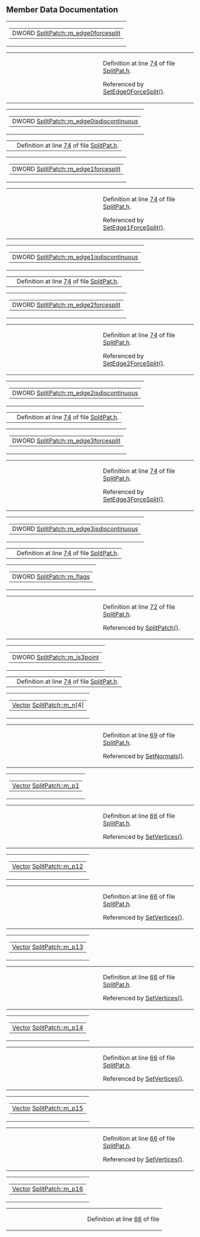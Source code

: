 ## Member Data Documentation

<span id="5d3e739e68e872f0ffa01f3d1634af81" class="anchor"></span>

<table class="mdTable" data-cellpadding="2" data-cellspacing="0">
<colgroup>
<col style="width: 100%" />
</colgroup>
<tbody>
<tr>
<td class="mdRow"><table data-cellpadding="0" data-cellspacing="0" data-border="0">
<tbody>
<tr>
<td class="md" data-nowrap="" data-valign="top">DWORD <a href="classSplitPatch.md#5d3e739e68e872f0ffa01f3d1634af81" class="el">SplitPatch::m_edge0forcesplit</a></td>
</tr>
</tbody>
</table></td>
</tr>
</tbody>
</table>

<table data-cellspacing="5" data-cellpadding="0" data-border="0">
<colgroup>
<col style="width: 50%" />
<col style="width: 50%" />
</colgroup>
<tbody>
<tr>
<td> </td>
<td><p>Definition at line <a href="SplitPat_8h-source.md#l00074" class="el">74</a> of file <a href="SplitPat_8h-source.md" class="el">SplitPat.h</a>.</p>
<p>Referenced by <a href="SplitPat_8h-source.md#l00092" class="el">SetEdge0ForceSplit()</a>.</p></td>
</tr>
</tbody>
</table>

<span id="13f08ffc4e64ce3a7fae9ce92ba77708" class="anchor"></span>

<table class="mdTable" data-cellpadding="2" data-cellspacing="0">
<colgroup>
<col style="width: 100%" />
</colgroup>
<tbody>
<tr>
<td class="mdRow"><table data-cellpadding="0" data-cellspacing="0" data-border="0">
<tbody>
<tr>
<td class="md" data-nowrap="" data-valign="top">DWORD <a href="classSplitPatch.md#13f08ffc4e64ce3a7fae9ce92ba77708" class="el">SplitPatch::m_edge0isdiscontinuous</a></td>
</tr>
</tbody>
</table></td>
</tr>
</tbody>
</table>

|  |  |
|----|----|
|   | Definition at line <a href="SplitPat_8h-source.md#l00074" class="el">74</a> of file <a href="SplitPat_8h-source.md" class="el">SplitPat.h</a>. |

<span id="5ad2604e58016b0c1f6788ae30529b2d" class="anchor"></span>

<table class="mdTable" data-cellpadding="2" data-cellspacing="0">
<colgroup>
<col style="width: 100%" />
</colgroup>
<tbody>
<tr>
<td class="mdRow"><table data-cellpadding="0" data-cellspacing="0" data-border="0">
<tbody>
<tr>
<td class="md" data-nowrap="" data-valign="top">DWORD <a href="classSplitPatch.md#5ad2604e58016b0c1f6788ae30529b2d" class="el">SplitPatch::m_edge1forcesplit</a></td>
</tr>
</tbody>
</table></td>
</tr>
</tbody>
</table>

<table data-cellspacing="5" data-cellpadding="0" data-border="0">
<colgroup>
<col style="width: 50%" />
<col style="width: 50%" />
</colgroup>
<tbody>
<tr>
<td> </td>
<td><p>Definition at line <a href="SplitPat_8h-source.md#l00074" class="el">74</a> of file <a href="SplitPat_8h-source.md" class="el">SplitPat.h</a>.</p>
<p>Referenced by <a href="SplitPat_8h-source.md#l00093" class="el">SetEdge1ForceSplit()</a>.</p></td>
</tr>
</tbody>
</table>

<span id="78e231d9ae1055d2cb3e0072205089ed" class="anchor"></span>

<table class="mdTable" data-cellpadding="2" data-cellspacing="0">
<colgroup>
<col style="width: 100%" />
</colgroup>
<tbody>
<tr>
<td class="mdRow"><table data-cellpadding="0" data-cellspacing="0" data-border="0">
<tbody>
<tr>
<td class="md" data-nowrap="" data-valign="top">DWORD <a href="classSplitPatch.md#78e231d9ae1055d2cb3e0072205089ed" class="el">SplitPatch::m_edge1isdiscontinuous</a></td>
</tr>
</tbody>
</table></td>
</tr>
</tbody>
</table>

|  |  |
|----|----|
|   | Definition at line <a href="SplitPat_8h-source.md#l00074" class="el">74</a> of file <a href="SplitPat_8h-source.md" class="el">SplitPat.h</a>. |

<span id="d6e353ae6b51edc6b4c7948461b8cd68" class="anchor"></span>

<table class="mdTable" data-cellpadding="2" data-cellspacing="0">
<colgroup>
<col style="width: 100%" />
</colgroup>
<tbody>
<tr>
<td class="mdRow"><table data-cellpadding="0" data-cellspacing="0" data-border="0">
<tbody>
<tr>
<td class="md" data-nowrap="" data-valign="top">DWORD <a href="classSplitPatch.md#d6e353ae6b51edc6b4c7948461b8cd68" class="el">SplitPatch::m_edge2forcesplit</a></td>
</tr>
</tbody>
</table></td>
</tr>
</tbody>
</table>

<table data-cellspacing="5" data-cellpadding="0" data-border="0">
<colgroup>
<col style="width: 50%" />
<col style="width: 50%" />
</colgroup>
<tbody>
<tr>
<td> </td>
<td><p>Definition at line <a href="SplitPat_8h-source.md#l00074" class="el">74</a> of file <a href="SplitPat_8h-source.md" class="el">SplitPat.h</a>.</p>
<p>Referenced by <a href="SplitPat_8h-source.md#l00094" class="el">SetEdge2ForceSplit()</a>.</p></td>
</tr>
</tbody>
</table>

<span id="14aeedd7c4408f6e1344418c11c5a786" class="anchor"></span>

<table class="mdTable" data-cellpadding="2" data-cellspacing="0">
<colgroup>
<col style="width: 100%" />
</colgroup>
<tbody>
<tr>
<td class="mdRow"><table data-cellpadding="0" data-cellspacing="0" data-border="0">
<tbody>
<tr>
<td class="md" data-nowrap="" data-valign="top">DWORD <a href="classSplitPatch.md#14aeedd7c4408f6e1344418c11c5a786" class="el">SplitPatch::m_edge2isdiscontinuous</a></td>
</tr>
</tbody>
</table></td>
</tr>
</tbody>
</table>

|  |  |
|----|----|
|   | Definition at line <a href="SplitPat_8h-source.md#l00074" class="el">74</a> of file <a href="SplitPat_8h-source.md" class="el">SplitPat.h</a>. |

<span id="3095de790f8896a0838ec88968ad63c9" class="anchor"></span>

<table class="mdTable" data-cellpadding="2" data-cellspacing="0">
<colgroup>
<col style="width: 100%" />
</colgroup>
<tbody>
<tr>
<td class="mdRow"><table data-cellpadding="0" data-cellspacing="0" data-border="0">
<tbody>
<tr>
<td class="md" data-nowrap="" data-valign="top">DWORD <a href="classSplitPatch.md#3095de790f8896a0838ec88968ad63c9" class="el">SplitPatch::m_edge3forcesplit</a></td>
</tr>
</tbody>
</table></td>
</tr>
</tbody>
</table>

<table data-cellspacing="5" data-cellpadding="0" data-border="0">
<colgroup>
<col style="width: 50%" />
<col style="width: 50%" />
</colgroup>
<tbody>
<tr>
<td> </td>
<td><p>Definition at line <a href="SplitPat_8h-source.md#l00074" class="el">74</a> of file <a href="SplitPat_8h-source.md" class="el">SplitPat.h</a>.</p>
<p>Referenced by <a href="SplitPat_8h-source.md#l00095" class="el">SetEdge3ForceSplit()</a>.</p></td>
</tr>
</tbody>
</table>

<span id="092896def342ee54227aa87f7910a30d" class="anchor"></span>

<table class="mdTable" data-cellpadding="2" data-cellspacing="0">
<colgroup>
<col style="width: 100%" />
</colgroup>
<tbody>
<tr>
<td class="mdRow"><table data-cellpadding="0" data-cellspacing="0" data-border="0">
<tbody>
<tr>
<td class="md" data-nowrap="" data-valign="top">DWORD <a href="classSplitPatch.md#092896def342ee54227aa87f7910a30d" class="el">SplitPatch::m_edge3isdiscontinuous</a></td>
</tr>
</tbody>
</table></td>
</tr>
</tbody>
</table>

|  |  |
|----|----|
|   | Definition at line <a href="SplitPat_8h-source.md#l00074" class="el">74</a> of file <a href="SplitPat_8h-source.md" class="el">SplitPat.h</a>. |

<span id="de812cb8066aad908294b43ef4b363df" class="anchor"></span>

<table class="mdTable" data-cellpadding="2" data-cellspacing="0">
<colgroup>
<col style="width: 100%" />
</colgroup>
<tbody>
<tr>
<td class="mdRow"><table data-cellpadding="0" data-cellspacing="0" data-border="0">
<tbody>
<tr>
<td class="md" data-nowrap="" data-valign="top">DWORD <a href="classSplitPatch.md#de812cb8066aad908294b43ef4b363df" class="el">SplitPatch::m_flags</a></td>
</tr>
</tbody>
</table></td>
</tr>
</tbody>
</table>

<table data-cellspacing="5" data-cellpadding="0" data-border="0">
<colgroup>
<col style="width: 50%" />
<col style="width: 50%" />
</colgroup>
<tbody>
<tr>
<td> </td>
<td><p>Definition at line <a href="SplitPat_8h-source.md#l00072" class="el">72</a> of file <a href="SplitPat_8h-source.md" class="el">SplitPat.h</a>.</p>
<p>Referenced by <a href="SplitPat_8h-source.md#l00086" class="el">SplitPatch()</a>.</p></td>
</tr>
</tbody>
</table>

<span id="e6e0a806907769d81fc8f53a4492d5bd" class="anchor"></span>

<table class="mdTable" data-cellpadding="2" data-cellspacing="0">
<colgroup>
<col style="width: 100%" />
</colgroup>
<tbody>
<tr>
<td class="mdRow"><table data-cellpadding="0" data-cellspacing="0" data-border="0">
<tbody>
<tr>
<td class="md" data-nowrap="" data-valign="top">DWORD <a href="classSplitPatch.md#e6e0a806907769d81fc8f53a4492d5bd" class="el">SplitPatch::m_is3point</a></td>
</tr>
</tbody>
</table></td>
</tr>
</tbody>
</table>

|  |  |
|----|----|
|   | Definition at line <a href="SplitPat_8h-source.md#l00074" class="el">74</a> of file <a href="SplitPat_8h-source.md" class="el">SplitPat.h</a>. |

<span id="049f15cd8cb8e9828f2a49b1ab80dbba" class="anchor"></span>

<table class="mdTable" data-cellpadding="2" data-cellspacing="0">
<colgroup>
<col style="width: 100%" />
</colgroup>
<tbody>
<tr>
<td class="mdRow"><table data-cellpadding="0" data-cellspacing="0" data-border="0">
<tbody>
<tr>
<td class="md" data-nowrap="" data-valign="top"><a href="classVector.md" class="el">Vector</a> <a href="classSplitPatch.md#049f15cd8cb8e9828f2a49b1ab80dbba" class="el">SplitPatch::m_n</a>[4]</td>
</tr>
</tbody>
</table></td>
</tr>
</tbody>
</table>

<table data-cellspacing="5" data-cellpadding="0" data-border="0">
<colgroup>
<col style="width: 50%" />
<col style="width: 50%" />
</colgroup>
<tbody>
<tr>
<td> </td>
<td><p>Definition at line <a href="SplitPat_8h-source.md#l00069" class="el">69</a> of file <a href="SplitPat_8h-source.md" class="el">SplitPat.h</a>.</p>
<p>Referenced by <a href="SplitPat_8h-source.md#l00115" class="el">SetNormals()</a>.</p></td>
</tr>
</tbody>
</table>

<span id="6704671c31ecd19f4662b0dc65cf093d" class="anchor"></span>

<table class="mdTable" data-cellpadding="2" data-cellspacing="0">
<colgroup>
<col style="width: 100%" />
</colgroup>
<tbody>
<tr>
<td class="mdRow"><table data-cellpadding="0" data-cellspacing="0" data-border="0">
<tbody>
<tr>
<td class="md" data-nowrap="" data-valign="top"><a href="classVector.md" class="el">Vector</a> <a href="classSplitPatch.md#6704671c31ecd19f4662b0dc65cf093d" class="el">SplitPatch::m_p1</a></td>
</tr>
</tbody>
</table></td>
</tr>
</tbody>
</table>

<table data-cellspacing="5" data-cellpadding="0" data-border="0">
<colgroup>
<col style="width: 50%" />
<col style="width: 50%" />
</colgroup>
<tbody>
<tr>
<td> </td>
<td><p>Definition at line <a href="SplitPat_8h-source.md#l00066" class="el">66</a> of file <a href="SplitPat_8h-source.md" class="el">SplitPat.h</a>.</p>
<p>Referenced by <a href="SplitPat_8h-source.md#l00098" class="el">SetVertices()</a>.</p></td>
</tr>
</tbody>
</table>

<span id="50cdcdb70a924f2aec01b71d5299bfae" class="anchor"></span>

<table class="mdTable" data-cellpadding="2" data-cellspacing="0">
<colgroup>
<col style="width: 100%" />
</colgroup>
<tbody>
<tr>
<td class="mdRow"><table data-cellpadding="0" data-cellspacing="0" data-border="0">
<tbody>
<tr>
<td class="md" data-nowrap="" data-valign="top"><a href="classVector.md" class="el">Vector</a> <a href="classSplitPatch.md#50cdcdb70a924f2aec01b71d5299bfae" class="el">SplitPatch::m_p12</a></td>
</tr>
</tbody>
</table></td>
</tr>
</tbody>
</table>

<table data-cellspacing="5" data-cellpadding="0" data-border="0">
<colgroup>
<col style="width: 50%" />
<col style="width: 50%" />
</colgroup>
<tbody>
<tr>
<td> </td>
<td><p>Definition at line <a href="SplitPat_8h-source.md#l00066" class="el">66</a> of file <a href="SplitPat_8h-source.md" class="el">SplitPat.h</a>.</p>
<p>Referenced by <a href="SplitPat_8h-source.md#l00098" class="el">SetVertices()</a>.</p></td>
</tr>
</tbody>
</table>

<span id="221351cfd907d8232be0bc305ac2b146" class="anchor"></span>

<table class="mdTable" data-cellpadding="2" data-cellspacing="0">
<colgroup>
<col style="width: 100%" />
</colgroup>
<tbody>
<tr>
<td class="mdRow"><table data-cellpadding="0" data-cellspacing="0" data-border="0">
<tbody>
<tr>
<td class="md" data-nowrap="" data-valign="top"><a href="classVector.md" class="el">Vector</a> <a href="classSplitPatch.md#221351cfd907d8232be0bc305ac2b146" class="el">SplitPatch::m_p13</a></td>
</tr>
</tbody>
</table></td>
</tr>
</tbody>
</table>

<table data-cellspacing="5" data-cellpadding="0" data-border="0">
<colgroup>
<col style="width: 50%" />
<col style="width: 50%" />
</colgroup>
<tbody>
<tr>
<td> </td>
<td><p>Definition at line <a href="SplitPat_8h-source.md#l00066" class="el">66</a> of file <a href="SplitPat_8h-source.md" class="el">SplitPat.h</a>.</p>
<p>Referenced by <a href="SplitPat_8h-source.md#l00098" class="el">SetVertices()</a>.</p></td>
</tr>
</tbody>
</table>

<span id="02918ba018cc567ab6c5cda4958aa9fa" class="anchor"></span>

<table class="mdTable" data-cellpadding="2" data-cellspacing="0">
<colgroup>
<col style="width: 100%" />
</colgroup>
<tbody>
<tr>
<td class="mdRow"><table data-cellpadding="0" data-cellspacing="0" data-border="0">
<tbody>
<tr>
<td class="md" data-nowrap="" data-valign="top"><a href="classVector.md" class="el">Vector</a> <a href="classSplitPatch.md#02918ba018cc567ab6c5cda4958aa9fa" class="el">SplitPatch::m_p14</a></td>
</tr>
</tbody>
</table></td>
</tr>
</tbody>
</table>

<table data-cellspacing="5" data-cellpadding="0" data-border="0">
<colgroup>
<col style="width: 50%" />
<col style="width: 50%" />
</colgroup>
<tbody>
<tr>
<td> </td>
<td><p>Definition at line <a href="SplitPat_8h-source.md#l00066" class="el">66</a> of file <a href="SplitPat_8h-source.md" class="el">SplitPat.h</a>.</p>
<p>Referenced by <a href="SplitPat_8h-source.md#l00098" class="el">SetVertices()</a>.</p></td>
</tr>
</tbody>
</table>

<span id="ecf64613b79dff3decd55c39ca7660f6" class="anchor"></span>

<table class="mdTable" data-cellpadding="2" data-cellspacing="0">
<colgroup>
<col style="width: 100%" />
</colgroup>
<tbody>
<tr>
<td class="mdRow"><table data-cellpadding="0" data-cellspacing="0" data-border="0">
<tbody>
<tr>
<td class="md" data-nowrap="" data-valign="top"><a href="classVector.md" class="el">Vector</a> <a href="classSplitPatch.md#ecf64613b79dff3decd55c39ca7660f6" class="el">SplitPatch::m_p15</a></td>
</tr>
</tbody>
</table></td>
</tr>
</tbody>
</table>

<table data-cellspacing="5" data-cellpadding="0" data-border="0">
<colgroup>
<col style="width: 50%" />
<col style="width: 50%" />
</colgroup>
<tbody>
<tr>
<td> </td>
<td><p>Definition at line <a href="SplitPat_8h-source.md#l00066" class="el">66</a> of file <a href="SplitPat_8h-source.md" class="el">SplitPat.h</a>.</p>
<p>Referenced by <a href="SplitPat_8h-source.md#l00098" class="el">SetVertices()</a>.</p></td>
</tr>
</tbody>
</table>

<span id="158126829bd46114976dfcf780d10450" class="anchor"></span>

<table class="mdTable" data-cellpadding="2" data-cellspacing="0">
<colgroup>
<col style="width: 100%" />
</colgroup>
<tbody>
<tr>
<td class="mdRow"><table data-cellpadding="0" data-cellspacing="0" data-border="0">
<tbody>
<tr>
<td class="md" data-nowrap="" data-valign="top"><a href="classVector.md" class="el">Vector</a> <a href="classSplitPatch.md#158126829bd46114976dfcf780d10450" class="el">SplitPatch::m_p16</a></td>
</tr>
</tbody>
</table></td>
</tr>
</tbody>
</table>

<table data-cellspacing="5" data-cellpadding="0" data-border="0">
<colgroup>
<col style="width: 50%" />
<col style="width: 50%" />
</colgroup>
<tbody>
<tr>
<td> </td>
<td><p>Definition at line <a href="SplitPat_8h-source.md#l00066" class="el">66</a> of file <a href="Split